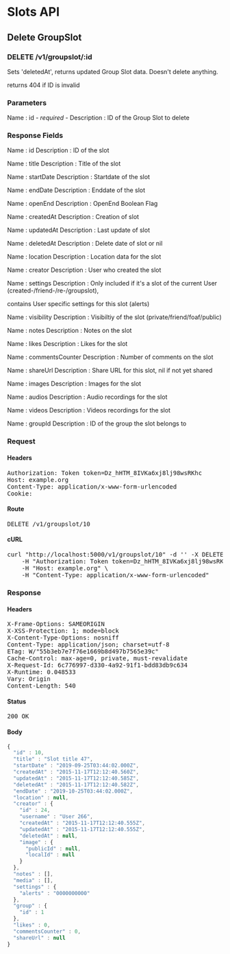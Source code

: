 # Slots API

## Delete GroupSlot

### DELETE /v1/groupslot/:id

Sets &#39;deletedAt&#39;, returns updated Group Slot data. Doesn&#39;t delete anything.

returns 404 if ID is invalid

### Parameters

Name : id *- required -*
Description : ID of the Group Slot to delete


### Response Fields

Name : id
Description : ID of the slot

Name : title
Description : Title of the slot

Name : startDate
Description : Startdate of the slot

Name : endDate
Description : Enddate of the slot

Name : openEnd
Description : OpenEnd Boolean Flag

Name : createdAt
Description : Creation of slot

Name : updatedAt
Description : Last update of slot

Name : deletedAt
Description : Delete date of slot or nil

Name : location
Description : Location data for the slot

Name : creator
Description : User who created the slot

Name : settings
Description : Only included if it&#39;s a slot of the current User (created-/friend-/re-/groupslot),

contains User specific settings for this slot (alerts)

Name : visibility
Description : Visibiltiy of the slot (private/friend/foaf/public)

Name : notes
Description : Notes on the slot

Name : likes
Description : Likes for the slot

Name : commentsCounter
Description : Number of comments on the slot

Name : shareUrl
Description : Share URL for this slot, nil if not yet shared

Name : images
Description : Images for the slot

Name : audios
Description : Audio recordings for the slot

Name : videos
Description : Videos recordings for the slot

Name : groupId
Description : ID of the group the slot belongs to

### Request

#### Headers

<pre>Authorization: Token token=Dz_hHTM_8IVKa6xj8lj98wsRKhc
Host: example.org
Content-Type: application/x-www-form-urlencoded
Cookie: </pre>

#### Route

<pre>DELETE /v1/groupslot/10</pre>

#### cURL

<pre class="request">curl &quot;http://localhost:5000/v1/groupslot/10&quot; -d &#39;&#39; -X DELETE \
	-H &quot;Authorization: Token token=Dz_hHTM_8IVKa6xj8lj98wsRKhc&quot; \
	-H &quot;Host: example.org&quot; \
	-H &quot;Content-Type: application/x-www-form-urlencoded&quot;</pre>

### Response

#### Headers

<pre>X-Frame-Options: SAMEORIGIN
X-XSS-Protection: 1; mode=block
X-Content-Type-Options: nosniff
Content-Type: application/json; charset=utf-8
ETag: W/&quot;55b3eb7e7f76e1669b8d497b7565e39c&quot;
Cache-Control: max-age=0, private, must-revalidate
X-Request-Id: 6c776997-d330-4a92-91f1-bdd83db9c634
X-Runtime: 0.048533
Vary: Origin
Content-Length: 540</pre>

#### Status

<pre>200 OK</pre>

#### Body

```javascript
{
  "id" : 10,
  "title" : "Slot title 47",
  "startDate" : "2019-09-25T03:44:02.000Z",
  "createdAt" : "2015-11-17T12:12:40.560Z",
  "updatedAt" : "2015-11-17T12:12:40.585Z",
  "deletedAt" : "2015-11-17T12:12:40.582Z",
  "endDate" : "2019-10-25T03:44:02.000Z",
  "location" : null,
  "creator" : {
    "id" : 24,
    "username" : "User 266",
    "createdAt" : "2015-11-17T12:12:40.555Z",
    "updatedAt" : "2015-11-17T12:12:40.555Z",
    "deletedAt" : null,
    "image" : {
      "publicId" : null,
      "localId" : null
    }
  },
  "notes" : [],
  "media" : [],
  "settings" : {
    "alerts" : "0000000000"
  },
  "group" : {
    "id" : 1
  },
  "likes" : 0,
  "commentsCounter" : 0,
  "shareUrl" : null
}
```
